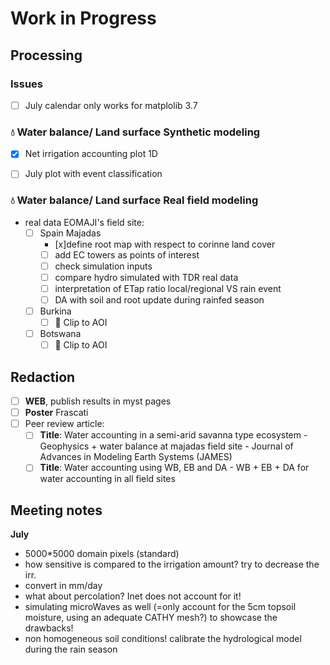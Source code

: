 # Work in Progress


## Processing

### Issues 
- [ ] July calendar only works for matplolib 3.7

### 💧 Water balance/ Land surface **Synthetic** modeling
- [x] Net irrigation accounting plot 1D
- [ ] July plot with event classification


### 💧 Water balance/ Land surface **Real field** modeling
- real data EOMAJI's field site:
  - [ ] Spain Majadas
    - [x]define root map with respect to corinne land cover
    - [ ] add EC towers as points of interest
    - [ ] check simulation inputs
    - [ ] compare hydro simulated with TDR real data
    - [ ] interpretation of ETap ratio local/regional VS rain event
    - [ ] DA with soil and root update during rainfed season

  - [ ] Burkina
    - [ ] 📌 Clip to AOI
  - [ ] Botswana
     - [ ] 📌 Clip to AOI

## Redaction
- [ ] **WEB**, publish results in myst pages
- [ ] **Poster** Frascati
- [ ] Peer review article:
  - [ ] **Title**: Water accounting in a semi-arid savanna type ecosystem
        - Geophysics + water balance at majadas field site
        - Journal of Advances in Modeling Earth Systems (JAMES) 
  - [ ] **Title**: Water accounting using WB, EB and DA
        - WB + EB + DA for water accounting in all field sites

## Meeting notes

**July**
- 5000*5000 domain pixels (standard)
- how sensitive is compared to the irrigation amount? try to decrease the irr.
- convert in mm/day
- what about percolation? Inet does not account for it!
- simulating microWaves as well (=only account for the 5cm topsoil moisture, using an adequate CATHY mesh?) to showcase the drawbacks!
- non homogeneous soil conditions! calibrate the hydrological model during the rain season

